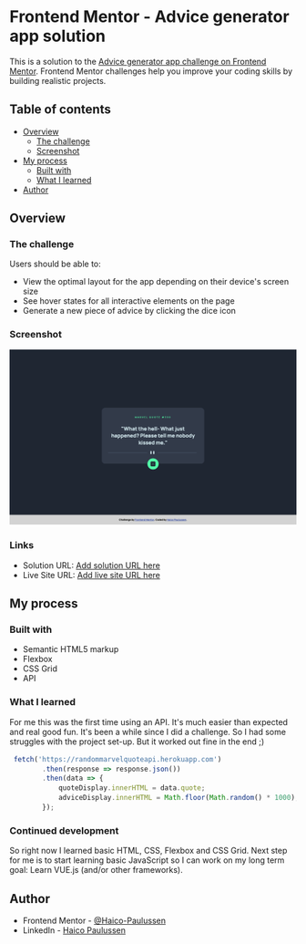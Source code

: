 # Frontend Mentor - Advice generator app solution

This is a solution to the [Advice generator app challenge on Frontend Mentor](https://www.frontendmentor.io/challenges/advice-generator-app-QdUG-13db). Frontend Mentor challenges help you improve your coding skills by building realistic projects.

## Table of contents

- [Overview](#overview)
  - [The challenge](#the-challenge)
  - [Screenshot](#screenshot)
- [My process](#my-process)
  - [Built with](#built-with)
  - [What I learned](#what-i-learned)
- [Author](#author)

## Overview

### The challenge

Users should be able to:

- View the optimal layout for the app depending on their device's screen size
- See hover states for all interactive elements on the page
- Generate a new piece of advice by clicking the dice icon

### Screenshot

![](./screenshot.png)

### Links

- Solution URL: [Add solution URL here](https://your-solution-url.com)
- Live Site URL: [Add live site URL here](https://your-live-site-url.com)

## My process

### Built with

- Semantic HTML5 markup
- Flexbox
- CSS Grid
- API 

### What I learned

For me this was the first time using an API. It's much easier than expected and real good fun. It's been a while since I did a challenge. So I had some struggles with the project set-up. But it worked out fine in the end ;)

```js
 fetch('https://randommarvelquoteapi.herokuapp.com')
        .then(response => response.json())
        .then(data => {
            quoteDisplay.innerHTML = data.quote;
            adviceDisplay.innerHTML = Math.floor(Math.random() * 1000);
        });
```

### Continued development

So right now I learned basic HTML, CSS, Flexbox and CSS Grid. Next step for me is to start learning basic JavaScript so I can work on my long term goal: Learn VUE.js (and/or other frameworks).

## Author

- Frontend Mentor - [@Haico-Paulussen](https://www.frontendmentor.io/profile/Haico-Paulussen)
- LinkedIn - [Haico Paulussen](https://www.linkedin.com/in/haico-paulussen-160281158/)
